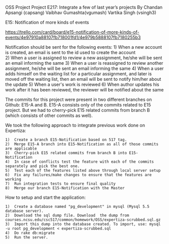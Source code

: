 OSS Project 
Project E217: Integrate a few of last year’s projects
By
Chandan Apsangi (capsang) 
Vaibhav Gumashta(vgumash)
Vartika Singh (vsingh3)

E15: Notification of more kinds of events

https://trello.com/card/board/e15-notification-of-more-kinds-of-events/4e97910a88107fb718001fd1/4e979b5888107fb7180255b3

Notification should be sent for the following events:
	1)	When a new account is created, an email is sent to the id used to create the account  
	2)	When a user is assigned to review a new assignment, he/she will be sent an email informing the same
	3)	When a user is reassigned to review another assignment, he/she will be sent an email informing the same
	4)	When a user adds himself on the waiting list for a particular assignment, and later is moved off the waiting list, then an email will be sent to notify him/her about the update
	5)	When a user's work is reviewed
	6)	When author updates his work after it has been reviewed, the reviewer will be notified about the same

The commits for this project were present in two different branches on Github: E15-A and B. E15-A consists only of the commits related to E15 project. But we had to cherry-pick E15 related commits from branch B (which consists of other commits as well).

We took the following approach to integrate previous work done on Expertiza:

	1)	Create a branch E15-Notification based on 517 tag.
	2)	Merge E15-A branch into E15-Notification as all of those commits are applicable
	3)	Cherry-pick E15 related commits from branch B into E15-Notification
	4)	In case of conflicts test the feature with each of the commits separately and pick the best one.
	5)	Test each of the features listed above through local server setup
	6)	Fix any failures/make changes to ensure that the features are working
	7)	Run integration tests to ensure final quality 
	8)	Merge our branch E15-Notification with the Master

How to setup and start the application:

	1)	Create a database named "pg_development" in mysql (Mysql 5.5 database server).
	2)	Download the sql dump file. Download  the dump from courses.ncsu.edu/csc517/common/homework/OSS/expertiza-scrubbed.sql.gz 
	3)	Import this dump into the database created. To import, use: mysql -u root pg_development < expertiza-scrubbed.sql
	4)	Do rake db:migrate
	5)	Run the server.
